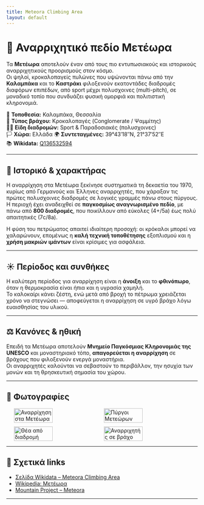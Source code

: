 ```yaml
---
title: Meteora Climbing Area
layout: default
---
```


# 🧗 Αναρριχητικό πεδίο Μετέωρα

Τα **Μετέωρα** αποτελούν έναν από τους πιο εντυπωσιακούς και ιστορικούς αναρριχητικούς προορισμούς στον κόσμο.  
Οι ψηλοί, κροκαλοπαγείς πυλώνες που υψώνονται πάνω από την **Καλαμπάκα** και το **Καστράκι** φιλοξενούν εκατοντάδες διαδρομές διαφόρων επιπέδων, από sport μέχρι πολυσχοινες (multi-pitch), σε μοναδικό τοπίο που συνδυάζει φυσική ομορφιά και πολιτιστική κληρονομιά.

📍 **Τοποθεσία:** Καλαμπάκα, Θεσσαλία  
🧱 **Τύπος βράχου:** Κροκαλοπαγές (Conglomerate / Ψαμμίτης)  
🧗‍♀️ **Είδη διαδρομών:** Sport & Παραδοσιακές (πολυσχοινες)  
🏳️ **Χώρα:** Ελλάδα 
🌍 **Συντεταγμένες:** 39°43′18″N, 21°37′52″E  
📚 **Wikidata:** [Q136532594](https://www.wikidata.org/wiki/Q136532594)

---

## 🧭 Ιστορικό & χαρακτήρας

Η αναρρίχηση στα Μετέωρα ξεκίνησε συστηματικά τη δεκαετία του 1970, κυρίως από Γερμανούς και Έλληνες αναρριχητές, που χάραξαν τις πρώτες πολυσχοινες διαδρομές σε λογικές γραμμές πάνω στους πύργους.  
Η περιοχή έχει αναδειχθεί σε **παγκοσμίως αναγνωρισμένο πεδίο**, με πάνω από **800 διαδρομές**, που ποικίλλουν από εύκολες (4+/5a) έως πολύ απαιτητικές (7c/8a).  

Η φύση του πετρώματος απαιτεί ιδιαίτερη προσοχή: οι κρόκαλοι μπορεί να χαλαρώνουν, επομένως η **καλή τεχνική τοποθέτησης** εξοπλισμού και η **χρήση μακριών ιμάντων** είναι κρίσιμες για ασφάλεια.

---

## ☀️ Περίοδος και συνθήκες

Η καλύτερη περίοδος για αναρρίχηση είναι η **άνοιξη** και το **φθινόπωρο**, όταν η θερμοκρασία είναι ήπια και η υγρασία χαμηλή.  
Το καλοκαίρι κάνει ζέστη, ενώ μετά από βροχή το πέτρωμα χρειάζεται χρόνο να στεγνώσει — αποφεύγεται η αναρρίχηση σε υγρό βράχο λόγω ευαισθησίας του υλικού.

---

## ⚖️ Κανόνες & ηθική

Επειδή τα Μετέωρα αποτελούν **Μνημείο Παγκόσμιας Κληρονομιάς της UNESCO** και μοναστηριακό τόπο, **απαγορεύεται η αναρρίχηση** σε βράχους που φιλοξενούν ενεργά μοναστήρια.  
Οι αναρριχητές καλούνται να σεβαστούν το περιβάλλον, την ησυχία των μονών και τη θρησκευτική σημασία του χώρου.

---

## 📸 Φωτογραφίες

<div style="display: flex; flex-wrap: wrap; gap: 10px; justify-content: center;">
  <img src="/cayman/assets/images/meteora1.jpg" width="45%" alt="Αναρρίχηση στα Μετέωρα">
  <img src="/cayman/assets/images/meteora2.jpg" width="45%" alt="Πύργοι Μετεώρων">
  <img src="/cayman/assets/images/meteora3.jpg" width="45%" alt="Θέα από διαδρομή">
  <img src="/cayman/assets/images/meteora4.jpg" width="45%" alt="Αναρριχητής σε βράχο">
</div>

---

## 🧩 Σχετικά links

- [Σελίδα Wikidata – Meteora Climbing Area](https://www.wikidata.org/wiki/Q136532594)  
- [Wikipedia: Μετέωρα](https://el.wikipedia.org/wiki/%CE%9C%CE%B5%CF%84%CE%AD%CF%89%CF%81%CE%B1)  
- [Mountain Project – Meteora](https://www.mountainproject.com/area/105932539/meteora)  

---

</div>
